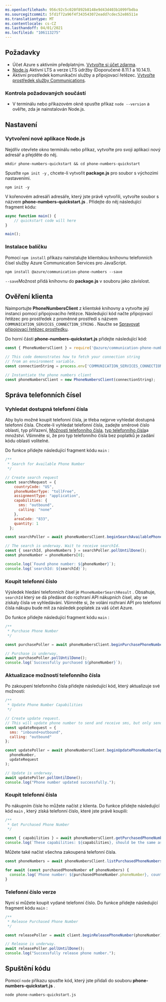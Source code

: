 ```yaml
---
ms.openlocfilehash: 956c92c5c020f892b8148e9d43d403b1099fbdba
ms.sourcegitcommit: 5fd1f72a96f4f343543072eadd7cdec52e86511e
ms.translationtype: MT
ms.contentlocale: cs-CZ
ms.lasthandoff: 04/01/2021
ms.locfileid: "106113275"
---
```

## <a name="prerequisites"></a>Požadavky

- Účet Azure s aktivním předplatným. [Vytvořte si účet zdarma](https://azure.microsoft.com/free/?WT.mc_id=A261C142F).
- [Node.js](https://nodejs.org/) Aktivní LTS a verze LTS údržby (Doporučené 8.11.1 a 10.14.1).
- Aktivní prostředek komunikační služby a připojovací řetězec. [Vytvořte prostředek služby Communications](../../create-communication-resource.md).

### <a name="prerequisite-check"></a>Kontrola požadovaných součástí

- V terminálu nebo příkazovém okně spusťte příkaz `node --version` a ověřte, zda je nainstalován Node.js.

## <a name="setting-up"></a>Nastavení

### <a name="create-a-new-nodejs-application"></a>Vytvoření nové aplikace Node.js

Nejdřív otevřete okno terminálu nebo příkaz, vytvořte pro svoji aplikaci nový adresář a přejděte do něj.

```console
mkdir phone-numbers-quickstart && cd phone-numbers-quickstart
```

Spusťte `npm init -y` , chcete-li vytvořit **package.js** pro soubor s výchozími nastaveními.

```console
npm init -y
```

V kořenovém adresáři adresáře, který jste právě vytvořili, vytvořte soubor s názvem **phone-numbers-quickstart.js** . Přidejte do něj následující fragment kódu:

```javascript
async function main() {
    // quickstart code will here
}

main();
```

### <a name="install-the-package"></a>Instalace balíčku

Pomocí `npm install` příkazu nainstalujte klientskou knihovnu telefonních čísel služby Azure Communication Services pro JavaScript.

```console
npm install @azure/communication-phone-numbers --save
```

`--save`Možnost přidá knihovnu do **package.js** v souboru jako závislost.

## <a name="authenticate-the-client"></a>Ověření klienta

Naimportujte **PhoneNumbersClient** z klientské knihovny a vytvořte její instanci pomocí připojovacího řetězce. Následující kód načte připojovací řetězec pro prostředek z proměnné prostředí s názvem `COMMUNICATION_SERVICES_CONNECTION_STRING` . Naučte se [Spravovat připojovací řetězec prostředku](../../create-communication-resource.md#store-your-connection-string).

Do horní části **phone-numbers-quickstart.js** přidejte následující kód:

```javascript
const { PhoneNumbersClient } = require('@azure/communication-phone-numbers');

// This code demonstrates how to fetch your connection string
// from an environment variable.
const connectionString = process.env['COMMUNICATION_SERVICES_CONNECTION_STRING'];

// Instantiate the phone numbers client
const phoneNumbersClient = new PhoneNumbersClient(connectionString);
```

## <a name="manage-phone-numbers"></a>Správa telefonních čísel

### <a name="search-for-available-phone-numbers"></a>Vyhledat dostupná telefonní čísla

Aby bylo možné koupit telefonní čísla, je třeba nejprve vyhledat dostupná telefonní čísla. Chcete-li vyhledat telefonní čísla, zadejte směrové číslo oblasti, typ přiřazení, [Možnosti telefonního čísla](../../../concepts/telephony-sms/plan-solution.md#phone-number-capabilities-in-azure-communication-services), [typ telefonního čísla](../../../concepts/telephony-sms/plan-solution.md#phone-number-types-in-azure-communication-services)a množství. Všimněte si, že pro typ telefonního čísla bez poplatků je zadání kódu oblasti volitelné.

Do funkce přidejte následující fragment kódu `main` :

```javascript
/**
 * Search for Available Phone Number
 */

// Create search request
const searchRequest = {
    countryCode: "US",
    phoneNumberType: "tollFree",
    assignmentType: "application",
    capabilities: {
      sms: "outbound",
      calling: "none"
    },
    areaCode: "833",
    quantity: 1
  };

const searchPoller = await phoneNumbersClient.beginSearchAvailablePhoneNumbers(searchRequest);

// The search is underway. Wait to receive searchId.
const { searchId, phoneNumbers } = searchPoller.pollUntilDone();
const phoneNumber = phoneNumbers[0];

console.log(`Found phone number: ${phoneNumber}`);
console.log(`searchId: ${searchId}`);
```

### <a name="purchase-phone-number"></a>Koupit telefonní číslo

Výsledek hledání telefonních čísel je `PhoneNumberSearchResult` . Obsahuje, `searchId` který se dá předávat do rozhraní API nákupních čísel, aby se získaly čísla ve vyhledávání. Všimněte si, že volání rozhraní API pro telefonní čísla nákupu bude mít za následek poplatek za váš účet Azure.

Do funkce přidejte následující fragment kódu `main` :

```javascript
/**
 * Purchase Phone Number
 */

const purchasePoller = await phoneNumbersClient.beginPurchasePhoneNumbers(searchId);

// Purchase is underway.
await purchasePoller.pollUntilDone();
console.log(`Successfully purchased ${phoneNumber}`);
```

### <a name="update-phone-number-capabilities"></a>Aktualizace možností telefonního čísla

Po zakoupení telefonního čísla přidejte následující kód, který aktualizuje své možnosti:

```javascript
/**
 * Update Phone Number Capabilities
 */

// Create update request.
// This will update phone number to send and receive sms, but only send calls.
const updateRequest = {
  sms: "inbound+outbound",
  calling: "outbound"
};

const updatePoller = await phoneNumbersClient.beginUpdatePhoneNumberCapabilities(
  phoneNumber,
  updateRequest
);

// Update is underway.
await updatePoller.pollUntilDone();
console.log("Phone number updated successfully.");
```

### <a name="get-purchased-phone-numbers"></a>Koupit telefonní čísla

Po nákupním čísle ho můžete načíst z klienta. Do funkce přidejte následující kód `main` , který získá telefonní číslo, které jste právě koupili:

```javascript
/**
 * Get Purchased Phone Number
 */

const { capabilities } = await phoneNumbersClient.getPurchasedPhoneNumber(phoneNumber);
console.log(`These capabilities: ${capabilities}, should be the same as these: ${updateRequest}.`);
```

Můžete také načíst všechna zakoupená telefonní čísla.

```javascript
const phoneNumbers = await phoneNumbersClient.listPurchasedPhoneNumbers();

for await (const purchasedPhoneNumber of phoneNumbers) {
  console.log(`Phone number: ${purchasedPhoneNumber.phoneNumber}, country code: ${purchasedPhoneNumber.countryCode}.`);
}
```

### <a name="release-phone-number"></a>Telefonní číslo verze

Nyní si můžete koupit vydané telefonní číslo. Do funkce přidejte následující fragment kódu `main` :

```javascript
/**
 * Release Purchased Phone Number
 */

const releasePoller = await client.beginReleasePhoneNumber(phoneNumber);

// Release is underway.
await releasePoller.pollUntilDone();
console.log("Successfully release phone number.");
```

## <a name="run-the-code"></a>Spuštění kódu

Pomocí `node` příkazu spusťte kód, který jste přidali do souboru **phone-numbers-quickstart.js** .

```console
node phone-numbers-quickstart.js
```